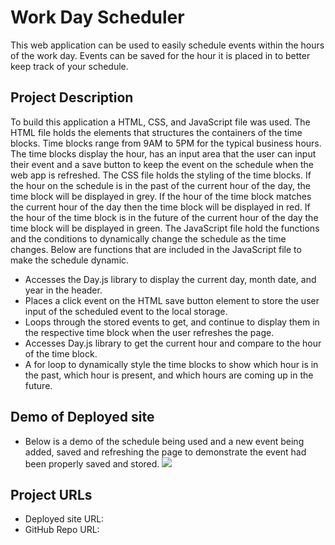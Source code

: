 # Work Day Scheduler
This web application can be used to easily schedule events within the hours of the work day. Events can be saved for the hour it is placed in to better keep track of your schedule.

## Project Description
To build this application a HTML, CSS, and JavaScript file was used. The HTML file holds the elements that structures the containers of the time blocks. Time blocks range from 9AM to 5PM for the typical business hours. The time blocks display the hour, has an input area that the user can input their event and a save button to keep the event on the schedule when the web app is refreshed. The CSS file holds the styling of the time blocks. If the hour on the schedule is in the past of the current hour of the day, the time block will be displayed in grey. If the hour of the time block matches the current hour of the day then the time block will be displayed in red. If the hour of the time block is in the future of the current hour of the day the time block will be displayed in green. The JavaScript file hold the functions and the conditions to dynamically change the schedule as the time changes. Below are functions that are included in the JavaScript file to make the schedule dynamic.
* Accesses the Day.js library to display the current day, month date, and year in the header.
* Places a click event on the HTML save button element to store the user input of the scheduled event to the local storage.
* Loops through the stored events to get, and continue to display them in the respective time block when the user refreshes the page.
* Accesses Day.js library to get the current hour and compare to the hour of the time block.
* A for loop to dynamically style the time blocks to show which hour is in the past, which hour is present, and which hours are coming up in the future. 

## Demo of Deployed site
* Below is a demo of the schedule being used and a new event being added, saved and refreshing the page to demonstrate the event had been properly saved and stored.
![](./Assets/Demo%20of%20Work%20Day%20Schedule.gif)

## Project URLs
* Deployed site URL:
* GitHub Repo URL: